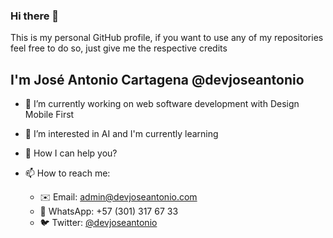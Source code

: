 ### Hi there 👋

This is my personal GitHub profile, if you want to use any of my repositories feel free to do so, just give me the respective credits

## I'm José Antonio Cartagena @devjoseantonio
- 🔭 I’m currently working on web software development with Design Mobile First
- 🌱 I’m interested in AI and I'm currently learning
- 💞️ How I can help you?

- 📫 How to reach me: 
    - ✉️ Email: admin@devjoseantonio.com
    - 💬 WhatsApp: +57 (301) 317 67 33
    - 🐦 Twitter: [@devjoseantonio](https://twitter.com/devjoseantonio)
